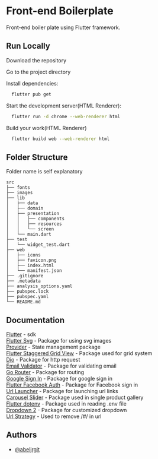 # Front-end Boilerplate

Front-end boiler plate using Flutter framework.

## Run Locally

Download the repository

Go to the project directory

Install dependencies:

```bash
  flutter pub get
```

Start the development server(HTML Renderer):

```bash
  flutter run -d chrome --web-renderer html
```

Build your work(HTML Renderer)

```bash
  flutter build web --web-renderer html
```

## Folder Structure

Folder name is self explanatory

    src
    ├── fonts
    ├── images
    ├── lib
    │   ├── data
    │   ├── domain
    │   ├── presentation
    │   │   ├── components
    │   │   ├── resources
    │   │   └── screen
    │   └── main.dart
    ├── test
    │   └── widget_test.dart
    ├── web
    │   ├── icons
    │   ├── favicon.png
    │   ├── index.html
    │   └── manifest.json
    ├── .gitignore
    ├── .metadata
    ├── analysis_options.yaml
    ├── pubspec.lock
    ├── pubspec.yaml
    └── README.md

## Documentation

[Flutter](https://reactjs.org/docs/getting-started.html) - sdk  
[Flutter Svg](https://pub.dev/documentation/flutter_svg/latest/) - Package for using svg images  
[Provider](https://pub.dev/documentation/provider/latest/) - State management package  
[Flutter Staggered Grid View](https://pub.dev/documentation/flutter_staggered_grid_view/latest/) - Package used for grid system  
[Dio](https://pub.dev/documentation/dio/latest/) - Package for http request  
[Email Validator](https://pub.dev/documentation/email_validator/latest/) - Package for validating email  
[Go Router](https://pub.dev/documentation/go_router/latest/) - Package for routing  
[Google Sign In](https://pub.dev/documentation/google_sign_in/latest/) - Package for google sign in  
[Flutter Facebook Auth](https://pub.dev/documentation/flutter_facebook_auth/latest/) - Package for Facebook sign in  
[Url Launcher](https://pub.dev/documentation/url_launcher/latest/) - Package for launching url links  
[Carousel Slider](https://pub.dev/documentation/carousel_slider/latest/) - Package used in single product gallery  
[Flutter dotenv](https://pub.dev/documentation/flutter_dotenv/latest/) - Package used in reading .env file  
[Dropdown 2](https://pub.dev/packages/dropdown_button2) - Package for customized dropdown  
[Url Strategy](https://pub.dev/documentation/url_strategy/latest/) - Used to remove /#/ in url

## Authors

- [@abeljrgit](https://github.com/abeljrgit)

